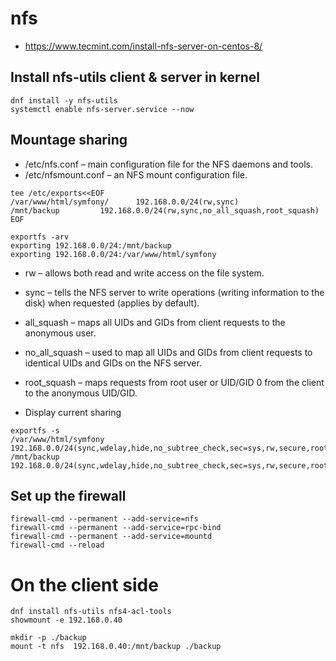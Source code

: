 # nfs

* https://www.tecmint.com/install-nfs-server-on-centos-8/

## Install nfs-utils client & server in kernel
```
dnf install -y nfs-utils
systemctl enable nfs-server.service --now
```

## Mountage sharing
* /etc/nfs.conf – main configuration file for the NFS daemons and tools.
* /etc/nfsmount.conf – an NFS mount configuration file.

```
tee /etc/exports<<EOF
/var/www/html/symfony/  	192.168.0.0/24(rw,sync)
/mnt/backup			192.168.0.0/24(rw,sync,no_all_squash,root_squash)
EOF

exportfs -arv
exporting 192.168.0.0/24:/mnt/backup
exporting 192.168.0.0/24:/var/www/html/symfony
```
* rw – allows both read and write access on the file system.
* sync – tells the NFS server to write operations (writing information to the disk) when requested (applies by default).
* all_squash – maps all UIDs and GIDs from client requests to the anonymous user.
* no_all_squash – used to map all UIDs and GIDs from client requests to identical UIDs and GIDs on the NFS server.
* root_squash – maps requests from root user or UID/GID 0 from the client to the anonymous UID/GID.


* Display current sharing
```
exportfs -s
/var/www/html/symfony  192.168.0.0/24(sync,wdelay,hide,no_subtree_check,sec=sys,rw,secure,root_squash,no_all_squash)
/mnt/backup  192.168.0.0/24(sync,wdelay,hide,no_subtree_check,sec=sys,rw,secure,root_squash,no_all_squash)
```


## Set up the firewall
```
firewall-cmd --permanent --add-service=nfs
firewall-cmd --permanent --add-service=rpc-bind
firewall-cmd --permanent --add-service=mountd
firewall-cmd --reload
```


# On the client side
```
dnf install nfs-utils nfs4-acl-tools
showmount -e 192.168.0.40

mkdir -p ./backup
mount -t nfs  192.168.0.40:/mnt/backup ./backup
```
